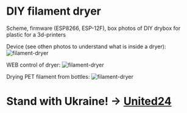 # DIY filament dryer
Scheme, firmware (ESP8266, ESP-12F), box photos of DIY drybox for plastic for a 3d-printers

Device (see othen photos to understand what is inside a dryer):
![filament-dryer](https://github.com/boomsya/filament-dryer/blob/main/20231226_222735.jpg)

WEB control of dryer:
![filament-dryer](https://github.com/boomsya/filament-dryer/blob/main/web-control3.jpg)

Drying PET filament from bottles:
![filament-dryer](https://github.com/boomsya/filament-dryer/blob/main/DSC_0015.JPG)

# Stand with Ukraine! -> [United24](https://u24.gov.ua/)
